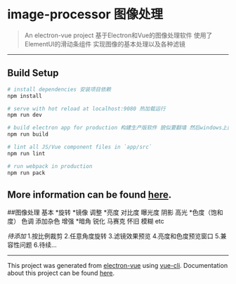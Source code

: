# image-processor 图像处理

> An electron-vue project
> 基于Electron和Vue的图像处理软件 使用了ElementUI的滑动条组件
> 实现图像的基本处理以及各种滤镜

---
## Build Setup

``` bash
# install dependencies 安装项目依赖
npm install

# serve with hot reload at localhost:9080 热加载运行
npm run dev

# build electron app for production 构建生产版软件 貌似要翻墙 然后windows上面需要以管理员模式打开命令行 
npm run build

# lint all JS/Vue component files in `app/src`
npm run lint

# run webpack in production
npm run pack
```
More information can be found [here](https://simulatedgreg.gitbooks.io/electron-vue/content/docs/npm_scripts.html).
---

##图像处理
基本
*旋转
*镜像
调整
*亮度 对比度 曝光度 阴影 高光
*色度（饱和度） 色调 添加杂色
增强
*暗角 锐化 马赛克 怀旧 模糊 etc

*待添加*
1.按比例裁剪 
2.任意角度旋转
3.滤镜效果预览
4.亮度和色度预览窗口
5.兼容性问题
6.待续...

---

This project was generated from [electron-vue](https://github.com/SimulatedGREG/electron-vue) using [vue-cli](https://github.com/vuejs/vue-cli). Documentation about this project can be found [here](https://simulatedgreg.gitbooks.io/electron-vue/content/index.html).
